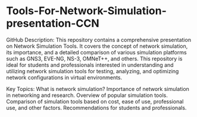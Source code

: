 # Tools-For-Network-Simulation-presentation-CCN

GitHub Description:
This repository contains a comprehensive presentation on Network Simulation Tools. It covers the concept of network simulation, its importance, and a detailed comparison of various simulation platforms such as GNS3, EVE-NG, NS-3, OMNeT++, and others. This repository is ideal for students and professionals interested in understanding and utilizing network simulation tools for testing, analyzing, and optimizing network configurations in virtual environments.

Key Topics:
What is network simulation?
Importance of network simulation in networking and research.
Overview of popular simulation tools.
Comparison of simulation tools based on cost, ease of use, professional use, and other factors.
Recommendations for students and professionals.
